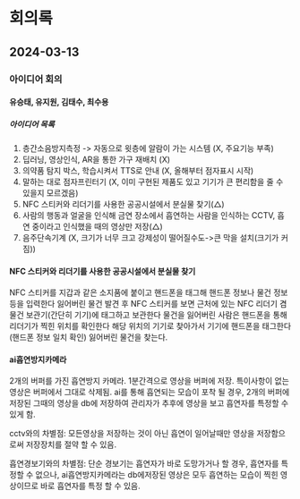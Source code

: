 # 회의록
## 2024-03-13
### 아이디어 회의
#### 유승태, 유지원, 김태수, 최수용

##### 아이디어 목록
1. 층간소음방지측정 -> 자동으로 윗층에 알람이 가는 시스템 (X, 주요기능 부족)
2. 딥러닝, 영상인식, AR을 통한 가구 재배치 (X)
3. 의약품 탐지 박스, 학습시켜서 TTS로 안내 (X, 올해부터 점자표시 시작)
4. 말하는 대로 점자프린터기 (X, 이미 구현된 제품도 있고 기기가 큰 편리함을 줄 수 있을지 모르겠음)
5. NFC 스티커와 리더기를 사용한 공공시설에서 분실물 찾기(△)
6. 사람의 행동과 얼굴을 인식해 금연 장소에서 흡연하는 사람을 인식하는 CCTV, 흡연 중이라고 인식했을 때의 영상만 저장(△)
7. 음주단속기계 (X, 크기가 너무 크고 강제성이 떨어질수도->큰 막을 설치(크기가 커짐))



#### NFC 스티커와 리더기를 사용한 공공시설에서 분실물 찾기
NFC 스티커를 지갑과 같은 소지품에 붙이고 핸드폰을 태그해 핸드폰 정보나 물건 정보 등을 입력한다
잃어버린 물건 발견 후 NFC 스티커를 보면 근처에 있는 NFC 리더기 겸 물건 보관기(간단히 기기)에 태그하고 보관한다
물건을 잃어버린 사람은 핸드폰을 통해 리더기가 찍힌 위치를 확인한다
해당 위치의 기기로 찾아가서 기기에 핸드폰을 태그한다(핸드폰 정보 일치 확인)
잃어버린 물건을 찾는다.

#### ai흡연방지카메라
2개의 버퍼를 가진 흡연방지 카메라.
1분간격으로 영상을 버퍼에 저장.
특이사항이 없는 영상은 버퍼에서 그대로 삭제됨.
ai를 통해 흡연되는 모습이 포착 될 경우,
2개의 버퍼에 저장된 그때의 영상을 db에 저장하여
관리자가 추후에 영상을 보고 흡연자를 특정할 수 있게 함.


cctv와의 차별점: 모든영상을 저장하는 것이 아닌 흡연이 일어날때만 영상을 저장함으로써
저장장치를 절약 할 수 있음.

흡연경보기와의 차별점: 단순 경보기는 흡연자가 바로 도망가거나 할 경우, 흡연자를
특정할 수 없으나, ai흡연방지카메라는 db에저장된 영상은 모두 흡연하는 모습이 
찍힌 영상이므로 바로 흡연자를 특정 할 수 있음.
